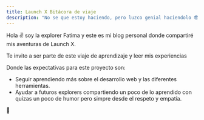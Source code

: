 ```yaml
---
title: Launch X Bitácora de viaje
description: "No se que estoy haciendo, pero luzco genial haciendolo 😎 "
---
```


Hola ✌️  soy la explorer Fatima y este es mi blog personal donde compartiré mis aventuras de Launch X.

Te invito a ser parte de este viaje de aprendizaje y leer mis experiencias

Donde las expectativas para este proyecto son:

- Seguir aprendiendo más sobre el desarrollo web y las diferentes herramientas.
- Ayudar a futuros explorers compartiendo un poco de lo aprendido con quizas un poco de humor pero simpre desde el respeto y empatía.

🚀
